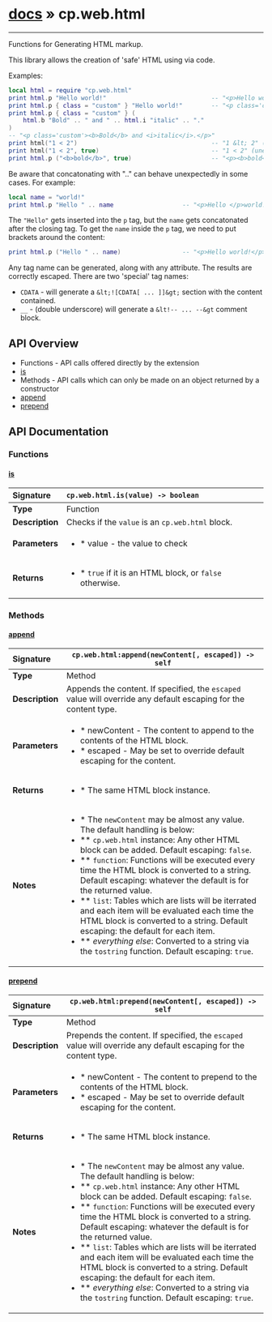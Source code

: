 # [docs](index.md) » cp.web.html
---

Functions for Generating HTML markup.

This library allows the creation of 'safe' HTML using via code.

Examples:

```lua
local html = require "cp.web.html"
print html.p "Hello world!"								-- "<p>Hello world!</p>"
print html.p { class = "custom" } "Hello world!"		-- "<p class='custom'>Hello world!</p>"
print html.p { class = "custom" } (
	html.b "Bold" .. " and " .. html.i "italic" .. "."
)
-- "<p class='custom'><b>Bold</b> and <i>italic</i>.</p>"
print html("1 < 2")										-- "1 &lt; 2" (escaped)
print html("1 < 2", true)								-- "1 < 2" (unescaped)
print html.p ("<b>bold</b>", true)						-- "<p><b>bold</b></p>"
```

Be aware that concatonating with ".." can behave unexpectedly in some cases. For example:

```lua
local name = "world!"
print html.p "Hello " .. name					-- "<p>Hello </p>world!"
```

The `"Hello"` gets inserted into the `p` tag, but the `name` gets concatonated after the closing tag.
To get the `name` inside the `p` tag, we need to put brackets around the content:

```lua
print html.p ("Hello " .. name)					-- "<p>Hello world!</p>"
```

Any tag name can be generated, along with any attribute. The results are correctly escaped.
There are two 'special' tag names:
 * `CDATA`	- will generate a `&lt;![CDATA[ ... ]]&gt;` section with the content contained.
 * `__`		- (double underscore) will generate a `&lt!-- ... --&gt` comment block.

## API Overview
* Functions - API calls offered directly by the extension
 * [is](#is)
* Methods - API calls which can only be made on an object returned by a constructor
 * [append](#append)
 * [prepend](#prepend)

## API Documentation

### Functions

#### [is](#is)
| <span style="float: left;">**Signature**</span> | <span style="float: left;">`cp.web.html.is(value) -> boolean` </span>                                                          |
| -----------------------------------------------------|---------------------------------------------------------------------------------------------------------|
| **Type**                                             | Function                                                                                         |
| **Description**                                      | Checks if the `value` is an `cp.web.html` block.                                                                                         |
| **Parameters**                                       | <ul><li>* value		- the value to check</li></ul> |
| **Returns**                                          | <ul><li>* `true` if it is an HTML block, or `false` otherwise.</li></ul>          |

### Methods

#### [append](#append)
| <span style="float: left;">**Signature**</span> | <span style="float: left;">`cp.web.html:append(newContent[, escaped]) -> self` </span>                                                          |
| -----------------------------------------------------|---------------------------------------------------------------------------------------------------------|
| **Type**                                             | Method                                                                                         |
| **Description**                                      | Appends the content. If specified, the `escaped` value will override any default escaping for the content type.                                                                                         |
| **Parameters**                                       | <ul><li>* newContent		- The content to append to the contents of the HTML block.</li><li>* escaped			- May be set to override default escaping for the content.</li></ul> |
| **Returns**                                          | <ul><li>* The same HTML block instance.</li></ul>          |
| **Notes**                                            | <ul><li>* The `newContent` may be almost any value. The default handling is below:</li><li>** `cp.web.html` instance: Any other HTML block can be added. Default escaping: `false`.</li><li>** `function`: Functions will be executed every time the HTML block is converted to a string. Default escaping: whatever the default is for the returned value.</li><li>** `list`: Tables which are lists will be iterrated and each item will be evaluated each time the HTML block is converted to a string. Default escaping: the default for each item.</li><li>** _everything else_: Converted to a string via the `tostring` function. Default escaping: `true`.</li></ul>                |

#### [prepend](#prepend)
| <span style="float: left;">**Signature**</span> | <span style="float: left;">`cp.web.html:prepend(newContent[, escaped]) -> self` </span>                                                          |
| -----------------------------------------------------|---------------------------------------------------------------------------------------------------------|
| **Type**                                             | Method                                                                                         |
| **Description**                                      | Prepends the content. If specified, the `escaped` value will override any default escaping for the content type.                                                                                         |
| **Parameters**                                       | <ul><li>* newContent		- The content to prepend to the contents of the HTML block.</li><li>* escaped			- May be set to override default escaping for the content.</li></ul> |
| **Returns**                                          | <ul><li>* The same HTML block instance.</li></ul>          |
| **Notes**                                            | <ul><li>* The `newContent` may be almost any value. The default handling is below:</li><li>** `cp.web.html` instance: Any other HTML block can be added. Default escaping: `false`.</li><li>** `function`: Functions will be executed every time the HTML block is converted to a string. Default escaping: whatever the default is for the returned value.</li><li>** `list`: Tables which are lists will be iterrated and each item will be evaluated each time the HTML block is converted to a string. Default escaping: the default for each item.</li><li>** _everything else_: Converted to a string via the `tostring` function. Default escaping: `true`.</li></ul>                |

